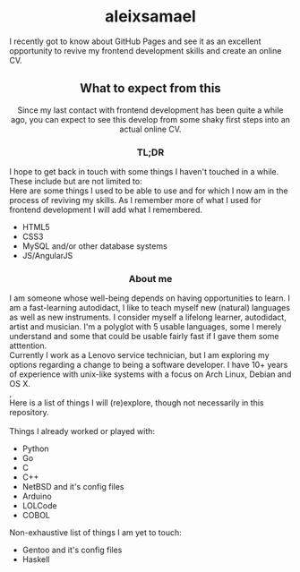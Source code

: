 <h1 align="center">
	aleixsamael
</h1>
I recently got to know about GitHub Pages and see it as an excellent opportunity to revive my frontend development skills and create an online CV.

<h2 align="center">
	What to expect from this
</h2>
<div align="center">
	Since my last contact with frontend development has been quite a while ago, you can expect to see this develop from some shaky first steps into an actual online CV.
</div>

<h3 align="center">
	TL;DR
</h3>
<div align="left">
I hope to get back in touch with some things I haven't touched in a while. These include but are not limited to:
</div>
<div align="left">
	Here are some things I used to be able to use and for which I now am in the process of reviving my skills. As I remember more of what I used for frontend development I will add what I remembered.
	<br>
	<ul>
		<li>HTML5</li>
		<li>CSS3</li>
		<li>MySQL and/or other database systems</li>
		<li>JS/AngularJS</li>
	</ul>
</div>

<h3 align="center">
	About me
</h3>
<div align="left">
I am someone whose well-being depends on having opportunities to learn. I am a fast-learning autodidact, I like to teach myself new (natural) languages as well as new instruments. I consider myself a lifelong learner, autodidact, artist and musician. I'm a polyglot with 5 usable languages, some I merely understand and some that could be usable fairly fast if I gave them some atttention.<br>
Currently I work as a Lenovo service technician, but I am exploring my options regarding a change to being a software developer. I have 10+ years of experience with unix-like systems with a focus on Arch Linux, Debian and OS X.<br>,<br>
Here is a list of things I will (re)explore, though not necessarily in this repository.<br><br>
Things I already worked or played with:
<ul>
	<li>Python</li>
	<li>Go</li>
	<li>C</li>
	<li>C++</li>
	<li>NetBSD and it's config files</li>
	<li>Arduino</li>
	<li>LOLCode</li>
	<li>COBOL</li>
</ul>
Non-exhaustive list of things I am yet to touch:
<ul>
	<li>Gentoo and it's config files</li>
	<li>Haskell</li>
</ul>
</div>